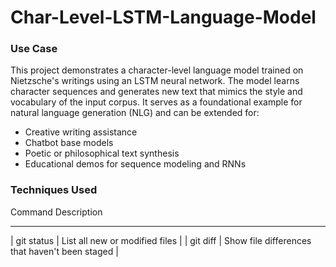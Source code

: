 # Char-Level-LSTM-Language-Model
### Use Case
This project demonstrates a character-level language model trained on Nietzsche's writings using an LSTM neural network. The model learns character sequences and generates new text that mimics the style and vocabulary of the input corpus. It serves as a foundational example for natural language generation (NLG) and can be extended for:
* Creative writing assistance
* Chatbot base models
* Poetic or philosophical text synthesis
* Educational demos for sequence modeling and RNNs
### Techniques Used
 Command  Description 
 ---  --- 
| git status | List all new or modified files |
| git diff | Show file differences that haven't been staged |
